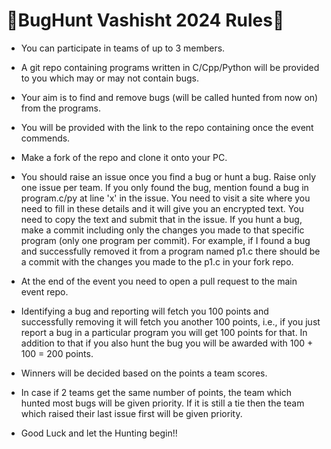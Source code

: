 # 🐞BugHunt Vashisht 2024 Rules🐞

- You can participate in teams of up to 3 members.
  
- A git repo containing programs written in C/Cpp/Python will be provided to you which may or may not contain bugs.
  
- Your aim is to find and remove bugs (will be called hunted from now on) from the programs.
  
- You will be provided with the link to the repo containing once the event commends.
  
- Make a fork of the repo and clone it onto your PC.
  
- You should raise an issue once you find a bug or hunt a bug. Raise only one issue per team. If you only found the bug, mention found a bug in program.c/py at line 'x' in the issue. You need to visit a site where you need to fill in these details and it will give you an encrypted text. You need to copy the text and submit that in the issue.
If you hunt a bug, make a commit including only the changes you made to that specific program (only one program per commit). For example, if I found a bug and successfully removed it from a program named p1.c there should be a commit with the changes you made to the p1.c in your fork repo.

- At the end of the event you need to open a pull request to the main event repo.
  
- Identifying a bug and reporting will fetch you 100 points and successfully removing it will fetch you another 100 points, i.e., if you just report a bug in a particular program you will get 100 points for that. In addition to that if you also hunt the bug you will be awarded with 100 + 100 = 200 points.
  
- Winners will be decided based on the points a team scores.
  
- In case if 2 teams get the same number of points, the team which hunted most bugs will be given priority. If it is still a tie then the team which raised their last issue first will be given priority.

- Good Luck and let the Hunting begin!!
